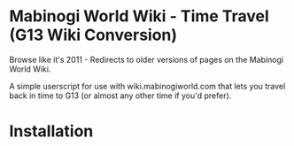 # Mabinogi World Wiki - Time Travel (G13 Wiki Conversion)
Browse like it's 2011 - Redirects to older versions of pages on the Mabinogi World Wiki.

A simple userscript for use with wiki.mabinogiworld.com that lets you travel back in time to G13 (or almost any other time if you'd prefer). 

<h1>Installation</h1>

